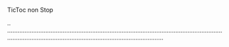 TicToc non Stop

..
......................................................................................................................................................................................................................